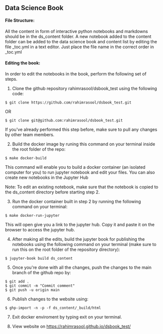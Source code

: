 ## Data Science Book

#### File Structure:
All the content in form of interactive python notebooks and markdowns should be in the ds_content folder. A new notebook added to the content folder can be added to the data science book and content list by editing the file _toc.yml in a text editor. Just place the file name in the correct order in _toc.yml

#### Editing the book:

In order to edit the notebooks in the book, perform the following set of steps.

1. Clone the github repository rahimrasool/dsbook_test using the following code:
```
$ git clone https://github.com/rahimrasool/dsbook_test.git
```
OR
```
$ git clone git@github.com:rahimrasool/dsbook_test.git
```

If you've already performed this step before, make sure to pull any changes by other team members.


2. Build the docker image by runing this command on your terminal inside the root folder of the repo:
```
$ make docker-build
```

This command will enable you to build a docker container (an isolated computer for you) to run jupyter notebook and edit your files. You can also create new notebooks in the Jupyter Hub

Note: To edit an existing notebook, make sure that the notebook is copied to the ds_content directory before starting step 2.

3. Run the docker container built in step 2 by running the following command on your terminal:
```
$ make docker-run-jupyter
```
This will open give you a link to the jupyter hub. Copy it and paste it on the browser to access the jupyter hub.

4. After making all the edits, build the jupyter book for publishing the notebooks using the following command on your terminal (make sure to run this on the root folder of the repository directory):
```
$ jupyter-book build ds_content
```

5. Once you're done with all the changes, push the changes to the main branch of the github repo by:
```
$ git add .
$ git commit -m "Commit comment"
$ git push -u origin main
```

6. Publish changes to the website using:
```
$ ghp-import -n -p -f ds_content/_build/html
```

7. Exit docker enviroment by typing exit on your terminal.

8. View website on https://rahimrasool.github.io/dsbook_test/

